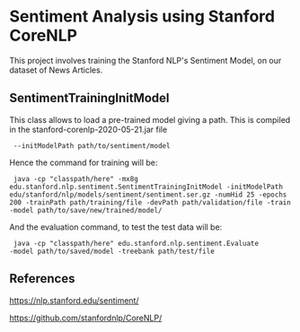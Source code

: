 # Sentiment Analysis using Stanford CoreNLP

This project involves training the Stanford NLP's Sentiment Model, on our dataset of News Articles.

## SentimentTrainingInitModel
This class allows to load a pre-trained model giving a path. This is compiled in the stanford-corenlp-2020-05-21.jar file

<code> --initModelPath path/to/sentiment/model </code>

Hence the command for training will be:

<code> java -cp "classpath/here" -mx8g edu.stanford.nlp.sentiment.SentimentTrainingInitModel -initModelPath edu/stanford/nlp/models/sentiment/sentiment.ser.gz -numHid 25 -epochs 200 -trainPath path/training/file -devPath path/validation/file -train -model path/to/save/new/trained/model/ </code>


And the evaluation command, to test the test data will be:

<code> java -cp "classpath/here" edu.stanford.nlp.sentiment.Evaluate -model path/to/saved/model -treebank path/test/file </code>


## References

https://nlp.stanford.edu/sentiment/

https://github.com/stanfordnlp/CoreNLP/
